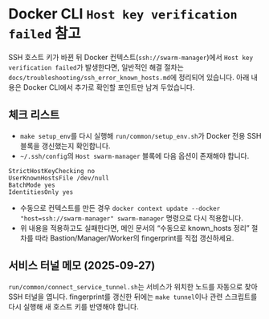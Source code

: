 # Docker CLI `Host key verification failed` 참고

SSH 호스트 키가 바뀐 뒤 Docker 컨텍스트(`ssh://swarm-manager`)에서 `Host key verification failed`가 발생한다면, 일반적인 해결 절차는 `docs/troubleshooting/ssh_error_known_hosts.md`에 정리되어 있습니다. 아래 내용은 Docker CLI에서 추가로 확인할 포인트만 남겨 두었습니다.

## 체크 리스트
- `make setup_env`를 다시 실행해 `run/common/setup_env.sh`가 Docker 전용 SSH 블록을 갱신했는지 확인합니다.
- `~/.ssh/config`의 `Host swarm-manager` 블록에 다음 옵션이 존재해야 합니다.

```
StrictHostKeyChecking no
UserKnownHostsFile /dev/null
BatchMode yes
IdentitiesOnly yes
```

- 수동으로 컨텍스트를 만든 경우 `docker context update --docker "host=ssh://swarm-manager" swarm-manager` 명령으로 다시 적용합니다.
- 위 내용을 적용하고도 실패한다면, 메인 문서의 “수동으로 known_hosts 정리” 절차를 따라 Bastion/Manager/Worker의 fingerprint를 직접 갱신하세요.

## 서비스 터널 메모 (2025-09-27)
`run/common/connect_service_tunnel.sh`는 서비스가 위치한 노드를 자동으로 찾아 SSH 터널을 엽니다. fingerprint를 갱신한 뒤에는 `make tunnel`이나 관련 스크립트를 다시 실행해 새 호스트 키를 반영해야 합니다.
